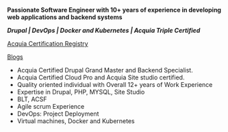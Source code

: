 **Passionate Software Engineer with 10+ years of experience in developing web applications and backend systems**

_**Drupal | DevOps | Docker and Kubernetes | Acquia Triple Certified**_

[Acquia Certification Registry](https://certification.acquia.com/user/4948)

[Blogs](https://rakshiththotada.wordpress.com)

- Acquia Certified Drupal Grand Master and Backend Specialist. 
- Acquia Certified Cloud Pro and Acquia Site studio certified. 
- Quality oriented individual with Overall 12+ years of Work Experience
- Expertise in Drupal, PHP, MYSQL, Site Studio
- BLT, ACSF
- Agile scrum Experience
- DevOps: Project Deployment
- Virtual machines, Docker and Kubernetes
